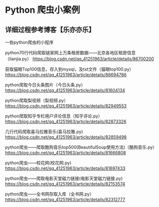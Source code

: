 # Python 爬虫小案例 
## 详细过程参考博客【乐亦亦乐】
一些python爬虫的小程序



python70行代码爬取链家网上万条租房数据——北京各地区租房信息（lianjia.py）
https://blog.csdn.net/qq_41251963/article/details/86700200


获取猫眼Top100信息，存入到mysql，及txt文件（猫眼top100.py）
https://blog.csdn.net/qq_41251963/article/details/86694786


python爬取今日头条图片（今日头条.py）
https://blog.csdn.net/qq_41251963/article/details/81604134

python爬取梨视频（梨视频.py）
https://blog.csdn.net/qq_41251963/article/details/82949553

python爬取知乎专栏用户评论信息（知乎评论.py）
https://blog.csdn.net/qq_41251963/article/details/82873326


几行代码爬取喜马拉雅音乐(喜马拉雅.py)
https://blog.csdn.net/qq_41251963/article/details/82859498



python爬虫——爬取酷狗音乐top500(BeautifulSoup使用方法)（酷狗音乐.py）
https://blog.csdn.net/qq_41251963/article/details/81666808

python爬虫——校花网(校花网.py)
https://blog.csdn.net/qq_41251963/article/details/81697433


python爬虫——爬取电影天堂磁力链接(电影天堂磁力链接.py)
https://blog.csdn.net/qq_41251963/article/details/82153574


python爬虫——全书网存取入库（全书网.py）
https://blog.csdn.net/qq_41251963/article/details/82312777
